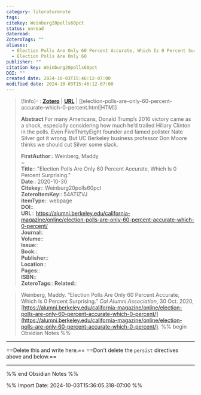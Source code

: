 ```yaml
---
category: literaturenote
tags: 
citekey: Weinburg20polls60pct
status: unread
dateread: 
ZoteroTags: ""
aliases:
  - Election Polls Are Only 60 Percent Accurate, Which Is 0 Percent Surprising.
  - Election Polls Are Only 60
publisher: ""
citation key: Weinburg20polls60pct
DOI: ""
created date: 2024-10-03T15:46:12-07:00
modified date: 2024-10-03T15:46:12-07:00
---
```


> [!info]- : [**Zotero**](zotero://select/library/items/54ATIZVJ)   | [**URL**](https://alumni.berkeley.edu/california-magazine/online/election-polls-are-only-60-percent-accurate-which-0-percent/) | [[election-polls-are-only-60-percent-accurate-which-0-percent.html|HTM]]
>
> 
> **Abstract**
> For many Americans, Donald Trump’s 2016 victory came as a shock, especially considering how much he’d trailed Hillary Clinton in the polls. Even FiveThirtyEight founder and famed pollster Nate Silver got it wrong. But UC Berkeley business professor Don Moore thinks we should cut Silver some slack.
> 
> 
> **FirstAuthor**:: Weinberg, Maddy  
~    
> **Title**:: "Election Polls Are Only 60 Percent Accurate, Which Is 0 Percent Surprising."  
> **Date**:: 2020-10-30  
> **Citekey**:: Weinburg20polls60pct  
> **ZoteroItemKey**:: 54ATIZVJ  
> **itemType**:: webpage  
> **DOI**::   
> **URL**:: https://alumni.berkeley.edu/california-magazine/online/election-polls-are-only-60-percent-accurate-which-0-percent/  
> **Journal**::   
> **Volume**::   
> **Issue**::   
> **Book**::   
> **Publisher**::   
> **Location**::    
> **Pages**::   
> **ISBN**::   
> **ZoteroTags**:: 
> **Related**:: 

> Weinberg, Maddy. “Election Polls Are Only 60 Percent Accurate, Which Is 0 Percent Surprising.” _Cal Alumni Association_, 30 Oct. 2020, [https://alumni.berkeley.edu/california-magazine/online/election-polls-are-only-60-percent-accurate-which-0-percent/](https://alumni.berkeley.edu/california-magazine/online/election-polls-are-only-60-percent-accurate-which-0-percent/).
%% begin Obsidian Notes %%
___
==Delete this and write here.==
==Don't delete the `persist` directives above and below.==
___
%% end Obsidian Notes %%



%% Import Date: 2024-10-03T15:36:05.318-07:00 %%
